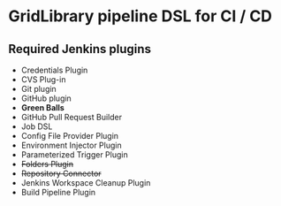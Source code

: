 # GridLibrary pipeline DSL for CI / CD
## Required Jenkins plugins
* Credentials Plugin
* CVS Plug-in
* Git plugin
* GitHub plugin
* **Green Balls**
* GitHub Pull Request Builder
* Job DSL
* Config File Provider Plugin
* Environment Injector Plugin
* Parameterized Trigger Plugin
* ~~Folders Plugin~~
* ~~Repository Connector~~
* Jenkins Workspace Cleanup Plugin
* Build Pipeline Plugin
